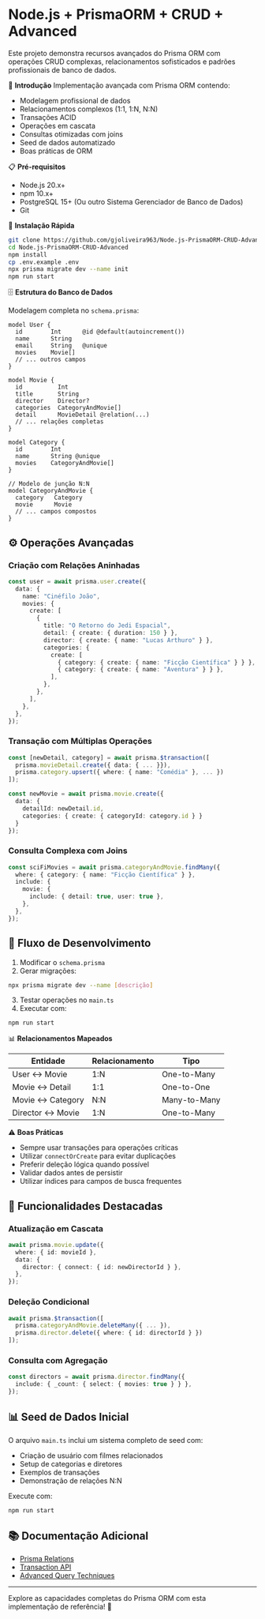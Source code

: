 # Node.js + PrismaORM + CRUD + Advanced

Este projeto demonstra recursos avançados do Prisma ORM com operações CRUD
complexas, relacionamentos sofisticados e padrões profissionais de banco de
dados.

🎯 **Introdução** Implementação avançada com Prisma ORM contendo:

- Modelagem profissional de dados
- Relacionamentos complexos (1:1, 1:N, N:N)
- Transações ACID
- Operações em cascata
- Consultas otimizadas com joins
- Seed de dados automatizado
- Boas práticas de ORM

📋 **Pré-requisitos**

- Node.js 20.x+
- npm 10.x+
- PostgreSQL 15+ (Ou outro Sistema Gerenciador de Banco de Dados)
- Git

🚀 **Instalação Rápida**

```bash
git clone https://github.com/gjoliveira963/Node.js-PrismaORM-CRUD-Advanced.git
cd Node.js-PrismaORM-CRUD-Advanced
npm install
cp .env.example .env
npx prisma migrate dev --name init
npm run start
```

🗄️ **Estrutura do Banco de Dados**

Modelagem completa no `schema.prisma`:

```prisma
model User {
  id        Int      @id @default(autoincrement())
  name      String
  email     String   @unique
  movies    Movie[]
  // ... outros campos
}

model Movie {
  id          Int
  title       String
  director    Director?
  categories  CategoryAndMovie[]
  detail      MovieDetail @relation(...)
  // ... relações completas
}

model Category {
  id        Int
  name      String @unique
  movies    CategoryAndMovie[]
}

// Modelo de junção N:N
model CategoryAndMovie {
  category   Category
  movie      Movie
  // ... campos compostos
}
```

## ⚙️ **Operações Avançadas**

### Criação com Relações Aninhadas

```typescript
const user = await prisma.user.create({
  data: {
    name: "Cinéfilo João",
    movies: {
      create: [
        {
          title: "O Retorno do Jedi Espacial",
          detail: { create: { duration: 150 } },
          director: { create: { name: "Lucas Arthuro" } },
          categories: {
            create: [
              { category: { create: { name: "Ficção Científica" } } },
              { category: { create: { name: "Aventura" } } },
            ],
          },
        },
      ],
    },
  },
});
```

### Transação com Múltiplas Operações

```typescript
const [newDetail, category] = await prisma.$transaction([
  prisma.movieDetail.create({ data: { ... }}),
  prisma.category.upsert({ where: { name: "Comédia" }, ... })
]);

const newMovie = await prisma.movie.create({
  data: {
    detailId: newDetail.id,
    categories: { create: { categoryId: category.id } }
  }
});
```

### Consulta Complexa com Joins

```typescript
const sciFiMovies = await prisma.categoryAndMovie.findMany({
  where: { category: { name: "Ficção Científica" } },
  include: {
    movie: {
      include: { detail: true, user: true },
    },
  },
});
```

## 🔄 **Fluxo de Desenvolvimento**

1. Modificar o `schema.prisma`
2. Gerar migrações:

```bash
npx prisma migrate dev --name [descrição]
```

3. Testar operações no `main.ts`
4. Executar com:

```bash
npm run start
```

📊 **Relacionamentos Mapeados**

| Entidade         | Relacionamento | Tipo         |
| ---------------- | -------------- | ------------ |
| User ↔ Movie     | 1:N            | One-to-Many  |
| Movie ↔ Detail   | 1:1            | One-to-One   |
| Movie ↔ Category | N:N            | Many-to-Many |
| Director ↔ Movie | 1:N            | One-to-Many  |

⚠️ **Boas Práticas**

- Sempre usar transações para operações críticas
- Utilizar `connectOrCreate` para evitar duplicações
- Preferir deleção lógica quando possível
- Validar dados antes de persistir
- Utilizar índices para campos de busca frequentes

## 🌟 **Funcionalidades Destacadas**

### Atualização em Cascata

```typescript
await prisma.movie.update({
  where: { id: movieId },
  data: {
    director: { connect: { id: newDirectorId } },
  },
});
```

### Deleção Condicional

```typescript
await prisma.$transaction([
  prisma.categoryAndMovie.deleteMany({ ... }),
  prisma.director.delete({ where: { id: directorId } })
]);
```

### Consulta com Agregação

```typescript
const directors = await prisma.director.findMany({
  include: { _count: { select: { movies: true } } },
});
```

## 📊 **Seed de Dados Inicial**

O arquivo `main.ts` inclui um sistema completo de seed com:

- Criação de usuário com filmes relacionados
- Setup de categorias e diretores
- Exemplos de transações
- Demonstração de relações N:N

Execute com:

```bash
npm run start
```

## 📚 **Documentação Adicional**

- [Prisma Relations](https://www.prisma.io/docs/concepts/components/prisma-schema/relations)
- [Transaction API](https://www.prisma.io/docs/concepts/components/prisma-client/transactions)
- [Advanced Query Techniques](https://www.prisma.io/docs/concepts/components/prisma-client/working-with-prisma-client/advanced-query)

---

Explore as capacidades completas do Prisma ORM com esta implementação de
referência! 🚀
